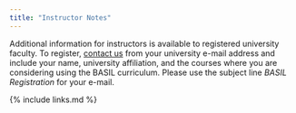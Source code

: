 ```yaml
---
title: "Instructor Notes"
---
```

Additional information for instructors is available to registered university faculty.  To register, [contact us](mailto:basilbiochem@gmail.com) from your university e-mail address and include your name, university affiliation, and the courses where you are considering using the BASIL curriculum.  Please use the subject line *BASIL Registration* for your e-mail. 

{% include links.md %}
